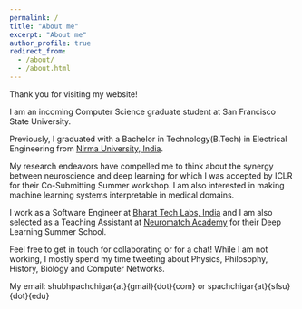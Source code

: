 ```yaml
---
permalink: /
title: "About me"
excerpt: "About me"
author_profile: true
redirect_from: 
  - /about/
  - /about.html
---
```


Thank you for visiting my website!

I am an incoming Computer Science graduate student at San Francisco State University. 

Previously, I graduated with a Bachelor in Technology(B.Tech) in Electrical Engineering from [Nirma University, India](https://nirmauni.ac.in/). 

My research endeavors have compelled me to think about the synergy between neuroscience and deep learning for which I was accepted by ICLR for their Co-Submitting Summer workshop. I am also interested in making machine learning systems interpretable in medical domains.

I work as a Software Engineer at [Bharat Tech Labs, India](https://bharattechlabs.com/) and I am also selected as a Teaching Assistant at [Neuromatch Academy](https://academy.neuromatch.io/) for their Deep Learning Summer School. 

Feel free to get in touch for collaborating or for a chat! While I am not working, I mostly spend my time tweeting about Physics, Philosophy, History, Biology and Computer Networks.

My email: shubhpachchigar{at}{gmail}{dot}{com} or spachchigar{at}{sfsu}{dot}{edu}

